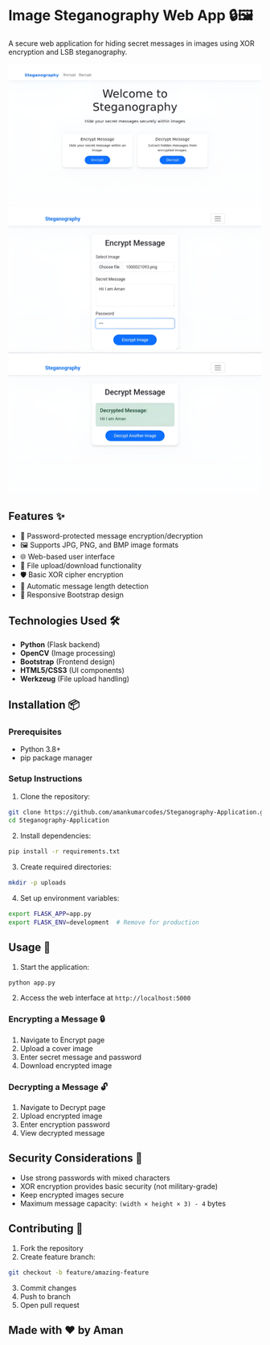
# Image Steganography Web App 🔒🖼️

A secure web application for hiding secret messages in images using XOR encryption and LSB steganography.

![](Preview/preview.png)
![](Preview/encryption.png)
![](Preview/decryption.png)

## Features ✨

- 🔑 Password-protected message encryption/decryption
- 🖼️ Supports JPG, PNG, and BMP image formats
- 🌐 Web-based user interface
- 📁 File upload/download functionality
- 🛡️ Basic XOR cipher encryption
- 📏 Automatic message length detection
- 📱 Responsive Bootstrap design

## Technologies Used 🛠️

- **Python** (Flask backend)
- **OpenCV** (Image processing)
- **Bootstrap** (Frontend design)
- **HTML5/CSS3** (UI components)
- **Werkzeug** (File upload handling)

## Installation 📦

### Prerequisites
- Python 3.8+
- pip package manager

### Setup Instructions

1. Clone the repository:
```bash
git clone https://github.com/amankumarcodes/Steganography-Application.git
cd Steganography-Application
```

2. Install dependencies:
```bash
pip install -r requirements.txt
```

3. Create required directories:
```bash
mkdir -p uploads
```

4. Set up environment variables:
```bash
export FLASK_APP=app.py
export FLASK_ENV=development  # Remove for production
```

## Usage 🚀

1. Start the application:
```bash
python app.py
```

2. Access the web interface at `http://localhost:5000`

### Encrypting a Message 🔒
1. Navigate to Encrypt page
2. Upload a cover image
3. Enter secret message and password
4. Download encrypted image

### Decrypting a Message 🔓
1. Navigate to Decrypt page
2. Upload encrypted image
3. Enter encryption password
4. View decrypted message


## Security Considerations 🔐

- Use strong passwords with mixed characters
- XOR encryption provides basic security (not military-grade)
- Keep encrypted images secure
- Maximum message capacity: `(width × height × 3) - 4` bytes

## Contributing 🤝

1. Fork the repository
2. Create feature branch:
```bash
git checkout -b feature/amazing-feature
```
3. Commit changes
4. Push to branch
5. Open pull request



## Made with ❤️ by Aman
